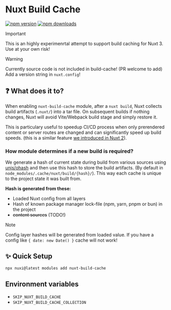 # Nuxt Build Cache

<!-- automd:badges -->

[![npm version](https://flat.badgen.net/npm/v/nuxt-build-cache)](https://npmjs.com/package/nuxt-build-cache)
[![npm downloads](https://flat.badgen.net/npm/dm/nuxt-build-cache)](https://npmjs.com/package/nuxt-build-cache)

<!-- /automd -->

> [!IMPORTANT]
> This is an highly experimenrtal attempt to support build caching for Nuxt 3. Use at your own risk!

> [!WARNING]
> Currently source code is not included in build-cache! (PR welcome to add) Add a version string in `nuxt.config`!

## ❓ What does it to?

When enabling `nuxt-build-cache` module, after a `nuxt build`, Nuxt collects build artifacts (`.nuxt/`) into a tar file. On subsequent builds if nothing changes, Nuxt will avoid Vite/Webpack build stage and simply restore it.

This is particulary useful to speedup CI/CD process when only prerendered content or server routes are changed and can significantly speed up build speeds. (this is a similar feature [we introduced in Nuxt 2](https://nuxt.com/blog/nuxt-static-improvements)).

### How module determines if a new build is required?

We generate a hash of current state during build from various sources using [unjs/ohash](https://github.com/unjs/ohash) and then use this hash to store the build artifacts. (By default in `node_modules/.cache/nuxt/build/{hash}/`). This way each cache is unique to the project state it was built from.

**Hash is generated from these:**

- Loaded Nuxt config from all layers
- Hash of known package manager lock-file (npm, yarn, pnpm or bun) in the project
- ~~content sources~~ (TODO!)

> [!NOTE]
> Config layer hashes will be generated from loaded value.
> If you have a config like `{ date: new Date() }` cache will not work!

## ✨ Quick Setup

```sh
npx nuxi@latest modules add nuxt-build-cache
```

## Environment variables

- `SKIP_NUXT_BUILD_CACHE`
- `SKIP_NUXT_BUILD_CACHE_COLLECTION`
